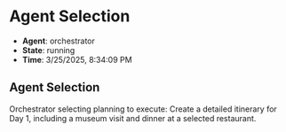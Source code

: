 # Agent Selection

- **Agent**: orchestrator
- **State**: running
- **Time**: 3/25/2025, 8:34:09 PM

## Agent Selection

Orchestrator selecting planning to execute: Create a detailed itinerary for Day 1, including a museum visit and dinner at a selected restaurant.

